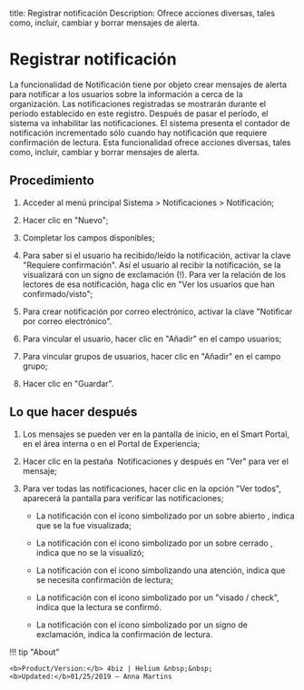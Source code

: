 title: Registrar notificación
Description: Ofrece acciones diversas, tales como, incluir, cambiar y borrar mensajes de alerta.
# Registrar notificación

La funcionalidad de Notificación tiene por objeto crear mensajes de alerta para
notificar a los usuarios sobre la información a cerca de la organización.
Las notificaciones registradas se mostrarán durante el período establecido en
este registro. Después de pasar el período, el sistema va inhabilitar las
notificaciones.
El sistema presenta el contador de notificación incrementado sólo cuando hay
notificación que requiere confirmación de lectura.
Esta funcionalidad ofrece acciones diversas, tales como, incluir, cambiar y
borrar mensajes de alerta.

Procedimiento
-----------------

1.  Acceder al menú principal Sistema \> Notificaciones \> Notificación;

2.  Hacer clic en "Nuevo";

3.  Completar los campos disponibles;

4.  Para saber si el usuario ha recibido/leído la notificación,
    activar la clave "Requiere confirmación". Así el usuario al recibir la
    notificación, se la visualizará con un signo de exclamación (!). Para ver la relación de los lectores de esa notificación,       haga clic en "Ver los usuarios que han confirmado/visto";
    
5.  Para crear notificación por correo electrónico, activar la clave "Notificar
    por correo electrónico".
    
6.  Para vincular el usuario, hacer clic en "Añadir" en el campo usuarios;

7.  Para vincular grupos de usuarios, hacer clic en "Añadir" en el campo grupo;

8.  Hacer clic en "Guardar".

Lo que hacer después
--------------------

1.  Los mensajes se pueden ver en la pantalla de inicio, en el Smart Portal, en
    el área interna o en el Portal de Experiencia;

2.  Hacer clic en la pestaña  Notificaciones y después en "Ver" para ver el
    mensaje;

3.  Para ver todas las notificaciones, hacer clic en la opción "Ver todos",
    aparecerá la pantalla para verificar las notificaciones;

    -   La notificación con el icono simbolizado por un sobre abierto , indica que
        se la fue visualizada;

    -   La notificación con el icono simbolizado por un sobre cerrado , indica que
        no se la visualizó;

    -   La notificación con el icono simbolizando una atención, indica que se
        necesita confirmación de lectura;

    -   La notificación con el icono simbolizado por un "visado / check", indica que
        la lectura se confirmó.
        
    -   La notificación con el icono simbolizado por un signo de exclamación, indica la confirmación de lectura.    


!!! tip "About"

    <b>Product/Version:</b> 4biz | Helium &nbsp;&nbsp;
    <b>Updated:</b>01/25/2019 – Anna Martins
